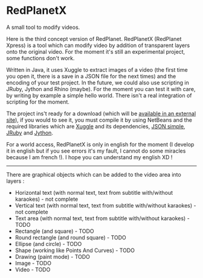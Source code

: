 RedPlanetX
==========

A small tool to modify videos.

Here is the third concept version of RedPlanet. RedPlanetX (RedPlanet Xpress) is a tool which can modify video by addition of transparent layers onto the original video. For the moment it's still an experimental project, some functions don't work.

Written in Java, it uses Xuggle to extract images of a video (the first time you open it, there is a save in a JSON file for the next times) and the encoding of your test project. In the future, we could also use scripting in JRuby, Jython and Rhino (maybe). For the moment you can test it with care, by writing by example a simple hello world. There isn't a real integration of scripting for the moment.

The project ins't ready for a download (which will be <a href="http://www.redarchive.hol.es/">available in an external site</a>), if you would to see it, you must compile it by using NetBeans and the required libraries which are <a href="https://github.com/artclarke/xuggle-xuggler">Xuggle</a> and its dependencies, <a href="http://code.google.com/p/json-simple/">JSON simple</a>, <a href="https://github.com/jruby/jruby">JRuby</a> and <a href="http://www.jython.org/">Jython</a>.

For a world access, RedPlanetX is only in english for the moment (I develop it in english but if you see errors it's my fault, I cannot do some miracles because I am french !). I hope you can understand my english XD !

---

There are graphical objects which can be added to the video area into layers :

<ul>
<li>Horizontal text (with normal text, text from subtitle with/without karaokes) - not complete</li>
<li>Vertical text (with normal text, text from subtitle with/without karaokes) - not complete</li>
<li>Text area (with normal text, text from subtitle with/without karaokes) - TODO</li>
<li>Rectangle (and square) - TODO</li>
<li>Round rectangle (and round square) - TODO</li>
<li>Ellipse (and circle) - TODO</li>
<li>Shape (working like Points And Curves) - TODO</li>
<li>Drawing (paint mode) - TODO</li>
<li>Image - TODO</li>
<li>Video - TODO</li>
</ul>
